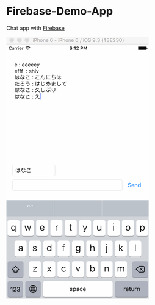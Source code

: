 # Firebase-Demo-App
Chat app with [Firebase](https://www.firebase.com/)

![app_gif](firebase_demo_app.gif)
